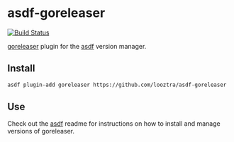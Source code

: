 # asdf-goreleaser

[![Build Status](https://travis-ci.org/looztra/asdf-goreleaser.svg?branch=master)](https://travis-ci.org/looztra/asdf-goreleaser)

[goreleaser](https://goreleaser.com) plugin for the [asdf](https://github.com/asdf-vm/asdf) version manager.

## Install

```bash
asdf plugin-add goreleaser https://github.com/looztra/asdf-goreleaser
```

## Use

Check out the [asdf](https://github.com/asdf-vm/asdf) readme for instructions on how to install and manage versions of goreleaser.
